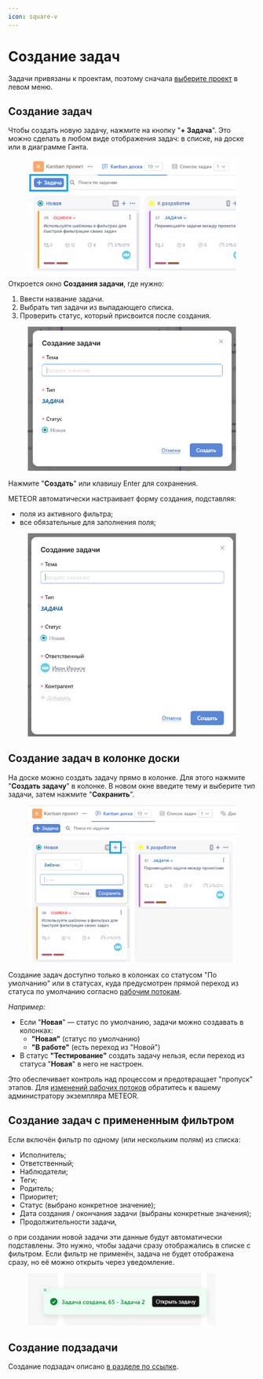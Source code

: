 ```yaml
---
icon: square-v
---
```


# Создание задач

Задачи привязаны к проектам, поэтому сначала [выберите проект](../proekty/) в левом меню.

## Создание задач

Чтобы создать новую задачу, нажмите на кнопку "**+ Задача**". Это можно сделать в любом виде отображения задач: в списке, на доске или в диаграмме Ганта.

<figure><img src="../../.gitbook/assets/image (64).png" alt=""><figcaption></figcaption></figure>

Откроется окно **Создания задачи**, где нужно:

1. Ввести название задачи.
2. Выбрать тип задачи из выпадающего списка.
3. Проверить статус, который присвоится после создания.

<figure><img src="../../.gitbook/assets/image (1234).png" alt=""><figcaption></figcaption></figure>

Нажмите "**Создать**" или клавишу Enter для сохранения.

METEOR автоматически настраивает форму создания, подставляя:

* поля из активного фильтра;
* все обязательные для заполнения поля;

<figure><img src="../../.gitbook/assets/image (1236).png" alt=""><figcaption></figcaption></figure>

## Создание задач в колонке доски

На доске можно создать задачу прямо в колонке. Для этого нажмите "**Создать задачу**" в колонке. В новом окне введите тему и выберите тип задачи, затем нажмите "**Сохранить**".

<figure><img src="../../.gitbook/assets/image (66).png" alt=""><figcaption></figcaption></figure>

Создание задач доступно только в колонках со статусом "По умолчанию" или в статусах, куда предусмотрен прямой переход из статуса по умолчанию согласно [рабочим потокам](../../rukovodstvo-administratora/zadachi/rabochie-potoki.md).

_Например:_

* Если "**Новая**" — статус по умолчанию, задачи можно создавать в колонках:
  * **"Новая"** (статус по умолчанию)
  * **"В работе"** (есть переход из "Новой")
* В статус **"Тестирование"** создать задачу нельзя, если переход из статуса "**Новая**" в него не настроен.

Это обеспечивает контроль над процессом и предотвращает "пропуск" этапов. Для [изменений рабочих потоков](../../rukovodstvo-administratora/zadachi/rabochie-potoki.md) обратитесь к вашему администратору экземпляра METEOR.

## Создание задач с примененным фильтром

Если включён фильтр по одному (или нескольким полям) из списка:

* Исполнитель;
* Ответственный;
* Наблюдатели;
* Теги;
* Родитель;
* Приоритет;
* Статус (выбрано конкретное значение);
* Дата создания / окончания задачи (выбраны конкретные значения);
* Продолжительности задачи,

о при создании новой задачи эти данные будут автоматически подставлены. Это нужно, чтобы задачи сразу отображались в списке с фильтром. Если фильтр не применён, задача не будет отображена сразу, но её можно открыть через уведомление.

<figure><img src="../../.gitbook/assets/image (722).png" alt="" width="383"><figcaption></figcaption></figure>

## Создание подзадачи

Создание подзадач описано [в разделе по ссылке](svyazi-i-ierarkhii-zadach.md#dobavlenie-podzadachi).
